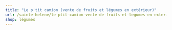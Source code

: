 ```yaml
---
title: "Le p'tit camion (vente de fruits et légumes en extérieur)"
url: /sainte-helene/le-ptit-camion-vente-de-fruits-et-legumes-en-exterieur-2/
shop: légumes
---
```


